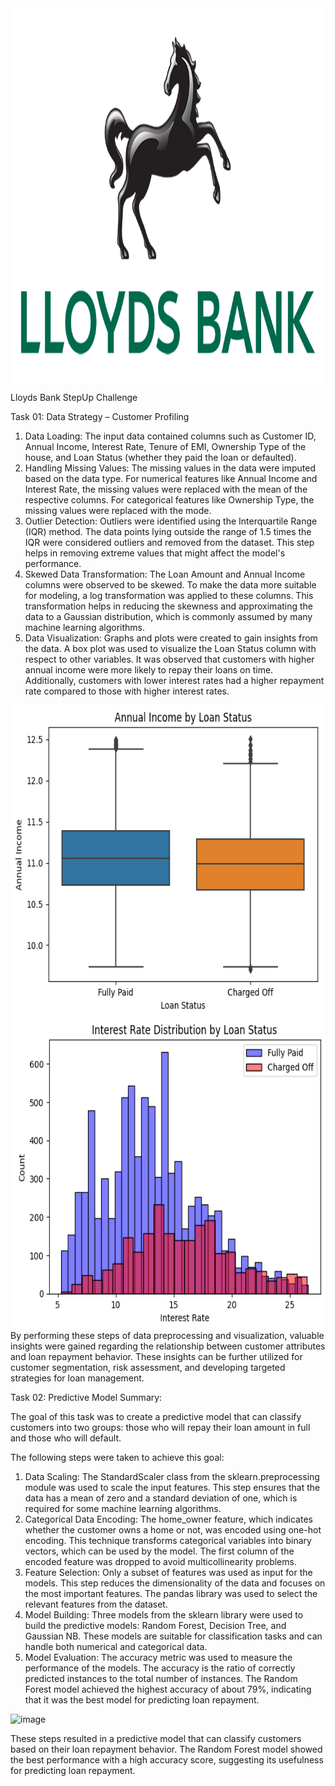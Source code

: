 <img src="lloyds-bank.png" alt="Banj Image" width="600" height="600" align="center">

Lloyds Bank StepUp Challenge

Task 01: Data Strategy – Customer Profiling

1) Data Loading: The input data contained columns such as Customer ID, Annual Income, Interest Rate, Tenure of EMI, Ownership Type of the house, and Loan Status (whether they paid the loan or defaulted).
2) Handling Missing Values: The missing values in the data were imputed based on the data type. For numerical features like Annual Income and Interest Rate, the missing values were replaced with the mean of the respective columns. For categorical features like Ownership Type, the missing values were replaced with the mode.
3) Outlier Detection: Outliers were identified using the Interquartile Range (IQR) method. The data points lying outside the range of 1.5 times the IQR were considered outliers and removed from the dataset. This step helps in removing extreme values that might affect the model's performance.
4) Skewed Data Transformation: The Loan Amount and Annual Income columns were observed to be skewed. To make the data more suitable for modeling, a log transformation was applied to these columns. This transformation helps in reducing the skewness and approximating the data to a Gaussian distribution, which is commonly assumed by many machine learning algorithms.
5) Data Visualization: Graphs and plots were created to gain insights from the data. A box plot was used to visualize the Loan Status column with respect to other variables. It was observed that customers with higher annual income were more likely to repay their loans on time. Additionally, customers with lower interest rates had a higher repayment rate compared to those with higher interest rates.

<img src="Comaprison.png" alt="Banj Image" width="500" height="500" align="left">
<img src="Intreset.png" alt="Banj Image" width="500" height="500" align="right">
                                                                           
By performing these steps of data preprocessing and visualization, valuable insights were gained regarding the relationship between customer attributes and loan repayment behavior. These insights can be further utilized for customer segmentation, risk assessment, and developing targeted strategies for loan management.

Task 02: Predictive Model Summary:

The goal of this task was to create a predictive model that can classify customers into two groups: those who will repay their loan amount in full and those who will default. 

The following steps were taken to achieve this goal:
1) Data Scaling: The StandardScaler class from the sklearn.preprocessing module was used to scale the input features. This step ensures that the data has a mean of zero and a standard deviation of one, which is required for some machine learning algorithms.
2) Categorical Data Encoding: The home_owner feature, which indicates whether the customer owns a home or not, was encoded using one-hot encoding. This technique transforms categorical variables into binary vectors, which can be used by the model. The first column of the encoded feature was dropped to avoid multicollinearity problems.
3) Feature Selection: Only a subset of features was used as input for the models. This step reduces the dimensionality of the data and focuses on the most important features. The pandas library was used to select the relevant features from the dataset.
4) Model Building: Three models from the sklearn library were used to build the predictive models: Random Forest, Decision Tree, and Gaussian NB. These models are suitable for classification tasks and can handle both numerical and categorical data.
5) Model Evaluation: The accuracy metric was used to measure the performance of the models. The accuracy is the ratio of correctly predicted instances to the total number of instances. The Random Forest model achieved the highest accuracy of about 79%, indicating that it was the best model for predicting loan repayment.

![image](https://github.com/ShubhamSingh-9/Lloyds-Bank/assets/111279439/43df5569-a427-46b0-a42f-65608f5a2a3f)


These steps resulted in a predictive model that can classify customers based on their loan repayment behavior. The Random Forest model showed the best performance with a high accuracy score, suggesting its usefulness for predicting loan repayment.
